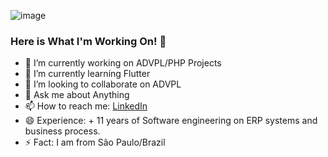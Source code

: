 ![image](https://i.pinimg.com/564x/86/3a/b0/863ab06e573a19afd8890d8599ae82c0.jpg)
### Here is What I'm Working On! 👋

- 🔭 I’m currently working on ADVPL/PHP Projects
- 🌱 I’m currently learning Flutter
- 👯 I’m looking to collaborate on ADVPL 
- 💬 Ask me about Anything
- 📫 How to reach me: [LinkedIn](https://www.linkedin.com/in/nelson-bretas-junior-677919141/)
- 😄 Experience: + 11 years of Software engineering on ERP systems and business process. 
- ⚡ Fact: I am from São Paulo/Brazil
